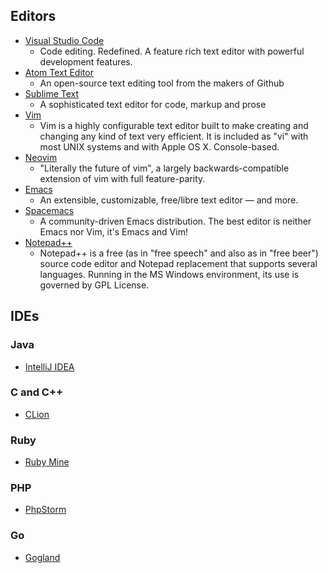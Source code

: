 ## Editors

 - [Visual Studio Code](https://code.visualstudio.com/)
   - Code editing. Redefined. A feature rich text editor with powerful development features.
 - [Atom Text Editor](https://atom.io/)
   - An open-source text editing tool from the makers of Github
- [Sublime Text](https://www.sublimetext.com/)
   - A sophisticated text editor for code, markup and prose
- [Vim](http://www.vim.org/)
   - Vim is a highly configurable text editor built to make creating and changing any kind of text very efficient. It is included as "vi" with most UNIX systems and with Apple OS X. Console-based.
- [Neovim](https://neovim.io/)
   - "Literally the future of vim", a largely backwards-compatible extension of vim with full feature-parity.
- [Emacs](https://www.gnu.org/software/emacs/)
   - An extensible, customizable, free/libre text editor — and more.
- [Spacemacs](http://spacemacs.org)
   - A community-driven Emacs distribution. The best editor is neither Emacs nor Vim, it's Emacs and Vim!
- [Notepad++](https://notepad-plus-plus.org/)
   - Notepad++ is a free (as in "free speech" and also as in "free beer") source code editor and Notepad replacement that supports several languages. Running in the MS Windows environment, its use is governed by GPL License.

## IDEs

### Java

  - [IntelliJ IDEA](https://www.jetbrains.com/idea/)

### C and C++

 - [CLion](https://www.jetbrains.com/clion/)

### Ruby

  - [Ruby Mine](https://www.jetbrains.com/ruby/)

### PHP

  - [PhpStorm](https://www.jetbrains.com/phpstorm/)
  
  ### Go

  - [Gogland](https://www.jetbrains.com/go/)
  
